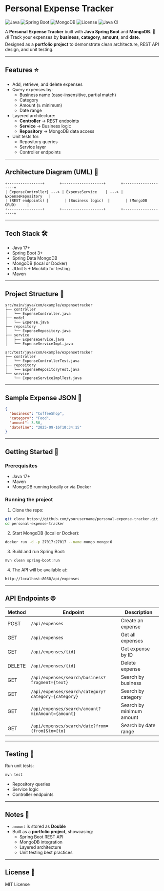 # Personal Expense Tracker

![Java](https://img.shields.io/badge/Java-17+-blue)
![Spring Boot](https://img.shields.io/badge/Spring_Boot-3.2-green)
![MongoDB](https://img.shields.io/badge/MongoDB-6.0-green)
![License](https://img.shields.io/badge/License-MIT-yellow)
![Java CI](https://github.com/yourusername/personal-expense-tracker/actions/workflows/github_actions_ci.yml/badge.svg)

A **Personal Expense Tracker** built with **Java Spring Boot** and **MongoDB**. 📝💰
Track your expenses by **business**, **category**, **amount**, and **date**.
Designed as a **portfolio project** to demonstrate clean architecture, REST API design, and unit testing.

---

## Features ⭐

- Add, retrieve, and delete expenses
- Query expenses by:
  - Business name (case-insensitive, partial match)
  - Category
  - Amount (≥ minimum)
  - Date range
- Layered architecture:
  - **Controller** → REST endpoints
  - **Service** → Business logic
  - **Repository** → MongoDB data access
- Unit tests for:
  - Repository queries
  - Service layer
  - Controller endpoints

---

## Architecture Diagram (UML) 📐

```text
+----------------+       +-------------------+       +--------------------+
| ExpenseController| ---> | ExpenseService    | ---> | ExpenseRepository   |
| (REST endpoints) |       | (Business logic)  |       | (MongoDB CRUD)     |
+----------------+       +-------------------+       +--------------------+
```

---

## Tech Stack 🛠️

- Java 17+
- Spring Boot 3+
- Spring Data MongoDB
- MongoDB (local or Docker)
- JUnit 5 + Mockito for testing
- Maven

---

## Project Structure 📂

```
src/main/java/com/example/expensetracker
├── controller
│   └── ExpenseController.java
├── model
│   └── Expense.java
├── repository
│   └── ExpenseRepository.java
├── service
│   ├── ExpenseService.java
│   └── ExpenseServiceImpl.java
```

```
src/test/java/com/example/expensetracker
├── controller
│   └── ExpenseControllerTest.java
├── repository
│   └── ExpenseRepositoryTest.java
└── service
    └── ExpenseServiceImplTest.java
```

---

## Sample Expense JSON 💾

```json
{
  "business": "CoffeeShop",
  "category": "Food",
  "amount": 3.50,
  "dateTime": "2025-09-16T10:34:15"
}
```

---

## Getting Started 🚀

### Prerequisites

- Java 17+
- Maven
- MongoDB running locally or via Docker

### Running the project

1. Clone the repo:

```bash
git clone https://github.com/yourusername/personal-expense-tracker.git
cd personal-expense-tracker
```

2. Start MongoDB (local or Docker):

```bash
docker run -d -p 27017:27017 --name mongo mongo:6
```

3. Build and run Spring Boot:

```bash
mvn clean spring-boot:run
```

4. The API will be available at:

```
http://localhost:8080/api/expenses
```

---

## API Endpoints 🌐

| Method | Endpoint | Description |
|--------|----------|-------------|
| POST   | `/api/expenses` | Create an expense |
| GET    | `/api/expenses` | Get all expenses |
| GET    | `/api/expenses/{id}` | Get expense by ID |
| DELETE | `/api/expenses/{id}` | Delete expense |
| GET    | `/api/expenses/search/business?fragment={text}` | Search by business |
| GET    | `/api/expenses/search/category?category={category}` | Search by category |
| GET    | `/api/expenses/search/amount?minAmount={amount}` | Search by minimum amount |
| GET    | `/api/expenses/search/date?from={from}&to={to}` | Search by date range |

---

## Testing 🧪

Run unit tests:

```bash
mvn test
```

- Repository queries
- Service logic
- Controller endpoints

---

## Notes 📝

- `amount` is stored as **Double**
- Built as a **portfolio project**, showcasing:
  - Spring Boot REST API
  - MongoDB integration
  - Layered architecture
  - Unit testing best practices

---

## License 📄

MIT License

